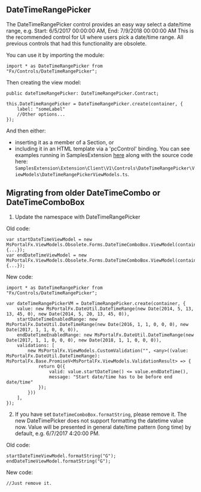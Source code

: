 <a name="datetimerangepicker"></a>
## DateTimeRangePicker

The DateTimeRangePicker control provides an easy way select a date/time range, e.g. Start: 6/5/2017 00:00:00 AM, End: 7/9/2018 00:00:00 AM
This is the recommended control for UI where users pick a date/time range. All previous controls that had this functionality are obsolete.

You can use it by importing the module:
```
import * as DateTimeRangePicker from "Fx/Controls/DateTimeRangePicker";
```

Then creating the view model:
```
public dateTimeRangePicker: DateTimeRangePicker.Contract;

this.DateTimeRangePicker = DateTimeRangePicker.create(container, {
    label: "someLabel"
    //Other options...
});
```
And then either:
- inserting it as a member of a Section, or
- including it in an HTML template via a 'pcControl' binding.
You can see examples running in SamplesExtension [here](http://aka.ms/portalfx/samples#blade/SamplesExtension/DateTimeRangePickerInstructions/selectedItem/DateTimeRangePickerInstructions/selectedValue/DateTimeRangePickerInstructions) along with the source code here: `SamplesExtension\Extension\Client\V1\Controls\DateTimeRangePicker\ViewModels\DateTimeRangePickerViewModels.ts`.

<a name="migrating-from-older-datetimecombo-or-datetimecombobox"></a>
## Migrating from older DateTimeCombo or DateTimeComboBox

1. Update the namespace with DateTimeRangePicker

Old code:
```
var startDateTimeViewModel = new MsPortalFx.ViewModels.Obsolete.Forms.DateTimeComboBox.ViewModel(container, {...});
var endDateTimeViewModel = new MsPortalFx.ViewModels.Obsolete.Forms.DateTimeComboBox.ViewModel(container, {...});

```

New code:
```
import * as DateTimeRangePicker from "Fx/Controls/DateTimeRangePicker";

var dateTimeRangePickerVM = DateTimeRangePicker.create(container, {
    value: new MsPortalFx.DateUtil.DateTimeRange(new Date(2014, 5, 13, 13, 45, 0), new Date(2014, 5, 20, 13, 45, 0)),
    startDateTimeEnabledRange: new MsPortalFx.DateUtil.DateTimeRange(new Date(2016, 1, 1, 0, 0, 0), new Date(2017, 1, 1, 0, 0, 0)),
    endDateTimeEnabledRange: new MsPortalFx.DateUtil.DateTimeRange(new Date(2017, 1, 1, 0, 0, 0), new Date(2018, 1, 1, 0, 0, 0)),
    validations: [
        new MsPortalFx.ViewModels.CustomValidation("", <any>((value: MsPortalFx.DateUtil.DateTimeRange): MsPortalFx.Base.PromiseV<MsPortalFx.ViewModels.ValidationResult> => {
            return Q({
                valid: value.startDateTime() <= value.endDateTime(),
                message: "Start date/time has to be before end date/time"
            });
        }))
    ],
});
```

2. If you have set `DateTimeComboBox.formatString`, please remove it.
The new DateTimePicker does not support formatting the datetime value now. Value will be presented in general date/time pattern (long time) by default, e.g. 6/7/2017 4:20:00 PM.

Old code:
```
startDateTimeViewModel.formatString("G");
endDateTimeViewModel.formatString("G");
```
New code:
```
//Just remove it.
```






